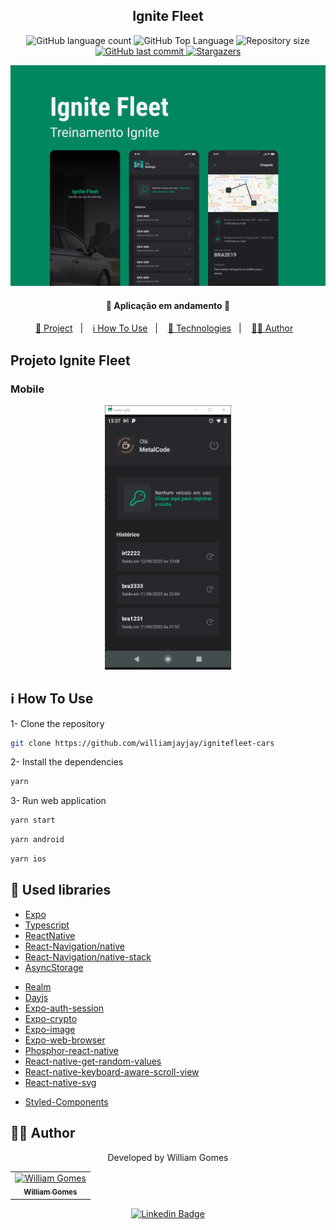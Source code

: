 <h2 align="center">
    Ignite Fleet
</h2>

<p align="center">
  <img alt="GitHub language count" src="https://img.shields.io/github/languages/count/williamjayjay/ignitefleet-cars">

  <img alt="GitHub Top Language" src="https://img.shields.io/github/languages/top/williamjayjay/ignitefleet-cars" />

  <img alt="Repository size" src="https://img.shields.io/github/repo-size/williamjayjay/ignitefleet-cars">
  
  <a href="https://github.com/williamjayjay/Github-Blog/commits/master">
    <img alt="GitHub last commit" src="https://img.shields.io/github/last-commit/williamjayjay/ignitefleet-cars">
  </a>
    
   <a href="https://github.com/williamjayjay/ignitefleet-cars/stargazers">
    <img alt="Stargazers" src="https://img.shields.io/github/stars/williamjayjay/ignitefleet-cars?style=social">
  </a>
</p>

<p>
  <img src="github/cover.png" alt="cover ignite-fleet" />
</p>

<h4 align="center">
🚀 Aplicação em andamento 🚀
</h4>

<p align="center">
  <a href="#page_with_curl-project">📃 Project</a>&nbsp;&nbsp;&nbsp;|&nbsp;&nbsp;&nbsp;
  <a href="#information_source-how-to-use">ℹ️ How To Use</a>&nbsp;&nbsp;&nbsp;|&nbsp;&nbsp;&nbsp;
  <a href="#rocket-used-libraries">🚀 Technologies</a>&nbsp;&nbsp;&nbsp;|&nbsp;&nbsp;&nbsp;
  <a href="#man_technologist-author">👨‍💻 Author</a>&nbsp;&nbsp;&nbsp;
</p>

## Projeto Ignite Fleet
### Mobile

<p align="center">
  <img alt="Animated Mobile Demonstration" title="#Mobile" src="github/demo_ignite_bg.gif" width="40%">
</p>

## :information_source: How To Use

1- Clone the repository

```bash
git clone https://github.com/williamjayjay/ignitefleet-cars
```

2- Install the dependencies
```bash
yarn
```

3- Run web application
```bash
yarn start
```

```bash
yarn android 
```

```bash
yarn ios 
```

## :rocket: Used libraries

- [Expo](https://expo.dev/)
- [Typescript](https://www.typescriptlang.org/)
- [ReactNative](https://reactnative.dev/)
- [React-Navigation/native](https://reactnavigation.org/docs/getting-started/)
- [React-Navigation/native-stack](https://reactnavigation.org/docs/hello-react-navigation)
- [AsyncStorage](https://docs.expo.dev/versions/latest/sdk/async-storage)
<!-- - [NetInfo](https://docs.expo.dev/versions/latest/sdk/netinfo) -->
- [Realm](https://realm.io/)
- [Dayjs](https://day.js.org/)
- [Expo-auth-session](https://docs.expo.dev/versions/latest/sdk/auth-session/)
- [Expo-crypto](https://docs.expo.dev/versions/latest/sdk/crypto/)
- [Expo-image](https://docs.expo.dev/versions/latest/sdk/image/)
- [Expo-web-browser](https://docs.expo.dev/versions/latest/sdk/webbrowser)
- [Phosphor-react-native](https://github.com/duongdev/phosphor-react-native)
- [React-native-get-random-values](https://github.com/LinusU/react-native-get-random-values)
- [React-native-keyboard-aware-scroll-view](https://github.com/APSL/react-native-keyboard-aware-scroll-view)
- [React-native-svg](https://github.com/software-mansion/react-native-svg)
<!-- - [React-native-toast-message](https://github.com/calintamas/react-native-toast-message) -->
- [Styled-Components](https://www.styled-components.com/)
<!-- - [Expo-location](https://docs.expo.dev/versions/latest/sdk/location) -->
<!-- - [React-native-maps](https://docs.expo.dev/versions/latest/sdk/map-view/) -->
<!-- - [Expo-task-manager](https://docs.expo.dev/versions/latest/sdk/task-manager/) -->

## :man_technologist: Author

<div align="center">
 <p>Developed by William Gomes</p>
<div>
<table>
  <tr>
    <td align="center">
      <a href="http://github.com/williamjayjay/">
        <img src="https://avatars.githubusercontent.com/u/52439569?v=4" width="75px;" alt="William Gomes"/>
        <br />
        <sub>
          <b>William Gomes</b>
        </sub>
       </a>
       </td>
  </tr>
</table>
</div>

[![Linkedin Badge](https://img.shields.io/badge/-William%20Gomes-blue?style=flat-square&logo=Linkedin&logoColor=white&link=https://www.linkedin.com/in/william-gomes-aab694149/)](https://www.linkedin.com/in/william-gomes-aab694149/)

</div>

